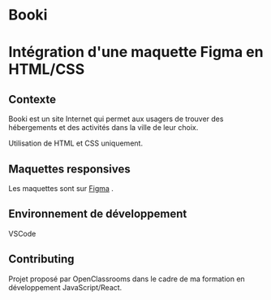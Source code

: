 # Booki

# Intégration d'une maquette Figma en HTML/CSS

## Contexte

Booki est un site Internet qui permet aux usagers de trouver des hébergements et des activités dans la ville de leur choix.

Utilisation de HTML et CSS uniquement.

## Maquettes responsives

Les maquettes sont sur [Figma](<https://www.figma.com/file/a6wqEOrgDnqtcZPC1xQNFw/Maquettes-Booki-(desktop%2C-mobile%2C-tablette)-(Copy)?node-id=3%3A0&mode=dev>) .

## Environnement de développement

VSCode

## Contributing

Projet proposé par OpenClassrooms dans le cadre de ma formation en développement JavaScript/React.
